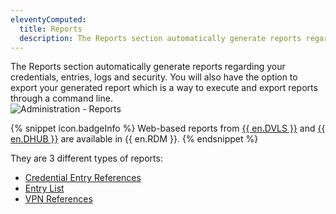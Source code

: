 ```yaml
---
eleventyComputed:
  title: Reports
  description: The Reports section automatically generate reports regarding your credentials, entries, logs and security.
---
```

The Reports section automatically generate reports regarding your credentials, entries, logs and security. You will also have the option to export your generated report which is a way to execute and export reports through a command line.  
![Administration - Reports](https://webdevolutions.blob.core.windows.net/docs/en/rdm/mac/RDMMac6060.png) 

{% snippet icon.badgeInfo %} 
Web-based reports from [{{ en.DVLS }}](/server/overview/what-is-server/) and [{{ en.DHUB }}](/hub/overview/what-is-hub/) are available in {{ en.RDM }}.
{% endsnippet %}

They are 3 different types of reports:  

* [Credential Entry References](/rdm/mac/commands/administration/reports/credential-entry/) 
* [Entry List](/rdm/mac/commands/administration/reports/entry-list/) 
* [VPN References](/rdm/mac/commands/administration/reports/vpn-references/) 
